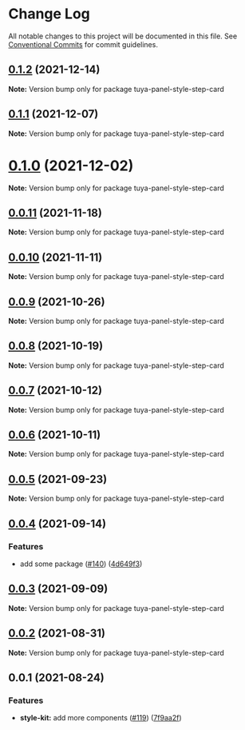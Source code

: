 # Change Log

All notable changes to this project will be documented in this file.
See [Conventional Commits](https://conventionalcommits.org) for commit guidelines.

## [0.1.2](https://github.com/tuya/tuya-panel-kit/compare/tuya-panel-style-step-card@0.1.1...tuya-panel-style-step-card@0.1.2) (2021-12-14)

**Note:** Version bump only for package tuya-panel-style-step-card





## [0.1.1](https://github.com/tuya/tuya-panel-kit/compare/tuya-panel-style-step-card@0.0.11...tuya-panel-style-step-card@0.1.1) (2021-12-07)

**Note:** Version bump only for package tuya-panel-style-step-card





# [0.1.0](https://github.com/tuya/tuya-panel-kit/compare/tuya-panel-style-step-card@0.0.11...tuya-panel-style-step-card@0.1.0) (2021-12-02)

**Note:** Version bump only for package tuya-panel-style-step-card





## [0.0.11](https://github.com/tuya/tuya-panel-kit/compare/tuya-panel-style-step-card@0.0.10...tuya-panel-style-step-card@0.0.11) (2021-11-18)

**Note:** Version bump only for package tuya-panel-style-step-card





## [0.0.10](https://github.com/tuya/tuya-panel-kit/compare/tuya-panel-style-step-card@0.0.9...tuya-panel-style-step-card@0.0.10) (2021-11-11)

**Note:** Version bump only for package tuya-panel-style-step-card





## [0.0.9](https://github.com/tuya/tuya-panel-kit/compare/tuya-panel-style-step-card@0.0.8...tuya-panel-style-step-card@0.0.9) (2021-10-26)

**Note:** Version bump only for package tuya-panel-style-step-card





## [0.0.8](https://github.com/tuya/tuya-panel-kit/compare/tuya-panel-style-step-card@0.0.6...tuya-panel-style-step-card@0.0.8) (2021-10-19)

**Note:** Version bump only for package tuya-panel-style-step-card





## [0.0.7](https://github.com/tuya/tuya-panel-kit/compare/tuya-panel-style-step-card@0.0.6...tuya-panel-style-step-card@0.0.7) (2021-10-12)

**Note:** Version bump only for package tuya-panel-style-step-card





## [0.0.6](https://github.com/tuya/tuya-panel-kit/compare/tuya-panel-style-step-card@0.0.5...tuya-panel-style-step-card@0.0.6) (2021-10-11)

**Note:** Version bump only for package tuya-panel-style-step-card





## [0.0.5](https://github.com/tuya/tuya-panel-kit/compare/tuya-panel-style-step-card@0.0.4...tuya-panel-style-step-card@0.0.5) (2021-09-23)

**Note:** Version bump only for package tuya-panel-style-step-card





## [0.0.4](https://github.com/tuya/tuya-panel-kit/compare/tuya-panel-style-step-card@0.0.3...tuya-panel-style-step-card@0.0.4) (2021-09-14)


### Features

* add some package ([#140](https://github.com/tuya/tuya-panel-kit/issues/140)) ([4d649f3](https://github.com/tuya/tuya-panel-kit/commit/4d649f3020ac96bc9aa16c0d27f925b13244317c))





## [0.0.3](https://github.com/tuya/tuya-panel-kit/compare/tuya-panel-style-step-card@0.0.2...tuya-panel-style-step-card@0.0.3) (2021-09-09)

**Note:** Version bump only for package tuya-panel-style-step-card





## [0.0.2](https://github.com/tuya/tuya-panel-kit/compare/tuya-panel-style-step-card@0.0.1...tuya-panel-style-step-card@0.0.2) (2021-08-31)

**Note:** Version bump only for package tuya-panel-style-step-card





## 0.0.1 (2021-08-24)


### Features

* **style-kit:** add more components ([#119](https://github.com/tuya/tuya-panel-kit/issues/119)) ([7f9aa2f](https://github.com/tuya/tuya-panel-kit/commit/7f9aa2fecf01c73760eeb88fcc09703ccef3afca))
